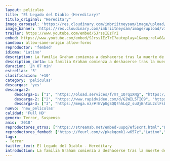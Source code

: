 ```yaml
---
layout: peliculas
title: "El Legado del Diablo (Hereditary)"
titulo_original: "Hereditary"
image_carousel: 'https://res.cloudinary.com/imbriitneysam/image/upload/v1543194907/legadooo-poster-min.jpg'
image_banner: 'https://res.cloudinary.com/imbriitneysam/image/upload/v1543194907/legadoooo-banner-min.jpg'
trailer: https://www.youtube.com/embed/SJrssIEzTrI
embed: https://www.youtube.com/embed/SJrssIEzTrI?autoplay=1&amp;rel=0&amp;hd=1&border=0&wmode=opaque&enablejsapi=1&modestbranding=1&controls=1&showinfo=0
sandbox: allow-same-origin allow-forms
reproductor: 'fembed'
idioma: 'Latino'
description: La familia Graham comienza a deshacerse tras la muerte de su abuela solitaria. La matriarca sigue proyectando una sombra oscura sobre la familia, especialmente sobre su nieta adolescente solitaria, Charlie, con quien siempre tuvo una fascinación inusual. A medida que un terror abrumador se apodera de su hogar, su existencia pacífica se desgarra, obligando a su madre a explorar un reino más oscuro para escapar del desafortunado destino que han heredado.
description_corta: La familia Graham comienza a deshacerse tras la muerte de su abuela solitaria. La matriarca sigue proyectando una sombra oscura sobre la familia, especialmente sobre su nieta adolescente solitaria, Charlie, con quien siempre tuvo una fascinación...
duracion: '2h 07 min'
estrellas: '5'
clasificacion: '+10'
category: 'peliculas'
descargas: 'yes'
descargas2:
    descarga-1: ["1", "https://oload.services/f/mT_1Orq1XNg", "https://www.google.com/s2/favicons?domain=openload.co","OpenLoad","https://res.cloudinary.com/imbriitneysam/image/upload/v1541473684/mexico.png", "Latino", "Full HD"]
    descarga-2: ["2", "https://www.rapidvideo.com/d/G2WIL5TIO9", "https://www.google.com/s2/favicons?domain=www.rapidvideo.com","RapidVideo","https://res.cloudinary.com/imbriitneysam/image/upload/v1541473684/mexico.png", "Latino", "Full HD"]
    descarga-3: ["3", "https://mega.nz/#!EVpUgSQQ!hhLq2_suUjBntxL2clFsbiwIiu1y2oZHvWfEbn2VCRc", "https://www.google.com/s2/favicons?domain=mega.nz","Mega","https://res.cloudinary.com/imbriitneysam/image/upload/v1541473684/mexico.png", "Latino", "Full HD"]
nuevo: 'new_peliculas'
calidad: 'Full HD'
genero: Terror, Suspenso
anio: '2018'
reproductores_otros: ["https://streamsb.net/embed-uupq7ef5scnt.html","Latino","https://gdriveplayer.to/embed2.php?link=U%252B67ynrNEgsCQXLGB%252FLYtgbqNiZ%252B1SIuJlvMneSmzS%252Bwsnhqp25RV56eLmOUhMTL2OliaXrTiJJAYuomMR3%252B5W%252FFWkOn22CzvUiMyvkWW2K38NIhjwck66rIB5jEhLEx4u6AHuti8vSEvzKt0fJZG5tuqmbzq5CEG5sRf%252FDzN5B3osERDXERwo54QZDgOwmkjTAl72tehXcahCwBo6ZM%252Ba","Latino"]
reproductores_fembed: ["https://feurl.com/v/pkekqcmk1-w657z","Latino","https://femax20.com/v/24e27u2rll6rnq1","Latino","https://feurl.com/v/rm7p8sew5r7rmp-","Latino","https://femax20.com/v/60jr3c0k-pr0-wq","Latino"]
tags:
- Terror
twitter_text: El Legado del Diablo - Hereditary
introduction: La familia Graham comienza a deshacerse tras la muerte de su abuela solitaria. La matriarca sigue proyectando una sombra oscura sobre la familia, especialmente sobre su nieta adolescente solitaria, Charlie, con quien siempre tuvo una fascinación..
---
```



 







